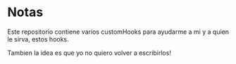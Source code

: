 # Notas 

Este repositorio contiene varios customHooks para ayudarme a mi y a quien le sirva, estos hooks.

Tambien la idea es que yo no quiero volver a escribirlos!